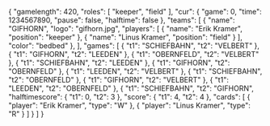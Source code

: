 {
	"gamelength": 420,
	"roles": [
		"keeper",
		"field"
	],
	"cur": {
		"game": 0,
		"time": 1234567890,
		"pause": false,
		"halftime": false
	},
    "teams": [
        {
			"name": "GIFHORN",
            "logo": "gifhorn.jpg",
			"players": [
				{
                	"name": "Erik Kramer",
					"position": "keeper"
				},
				{
                	"name": "Linus Kramer",
					"position": "field"
				}
			],
			"color": "bedbed"
        },
	],
    "games": [
        {
            "t1": "SCHIEFBAHN",
            "t2": "VELBERT"
        },
        {
            "t1": "GIFHORN",
            "t2": "LEEDEN"
        },
        {
            "t1": "OBERNFELD",
            "t2": "VELBERT"
        },
        {
            "t1": "SCHIEFBAHN",
            "t2": "LEEDEN"
        },
        {
            "t1": "GIFHORN",
            "t2": "OBERNFELD"
        },
        {
            "t1": "LEEDEN",
            "t2": "VELBERT"
        },
        {
            "t1": "SCHIEFBAHN",
            "t2": "OBERNFELD"
        },
        {
            "t1": "GIFHORN",
            "t2": "VELBERT"
        },
        {
            "t1": "LEEDEN",
            "t2": "OBERNFELD"
        },
        {
            "t1": "SCHIEFBAHN",
            "t2": "GIFHORN",
            "halftimescore": {
                "t1": 0,
                "t2": 3
            },
            "score": {
                "t1": 4,
                "t2": 4
            },
            "cards": [
                {
                    "player": "Erik Kramer",
                    "type": "W"
                },
                {
                    "player": "Linus Kramer",
                    "type": "R"
                }
			]
        }
	]
}
